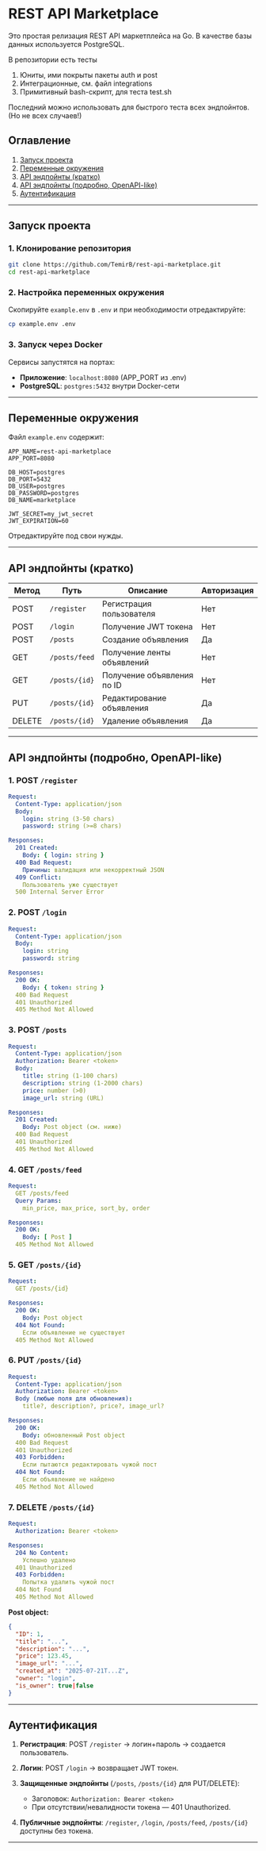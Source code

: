 # REST API Marketplace

Это простая релизация REST API маркетплейса на Go. В качестве базы данных используется PostgreSQL.

В репозитории есть тесты
1. Юниты, ими покрыты пакеты auth и post
2. Интеграционные, см. файл integrations
3. Примитивный bash-скрипт, для теста test.sh

Последний можно использовать для быстрого теста всех эндпойнтов. (Но не всех случаев!)

## Оглавление

1. [Запуск проекта](#запуск-проекта)
2. [Переменные окружения](#переменные-окружения)
3. [API эндпойнты (кратко)](#api-эндпойнты-кратко)
4. [API эндпойнты (подробно, OpenAPI-like)](#api-эндпойнты-подробно-openapi-like)
5. [Аутентификация](#аутентификация)

---

## Запуск проекта

### 1. Клонирование репозитория

```bash
git clone https://github.com/TemirB/rest-api-marketplace.git
cd rest-api-marketplace
```

### 2. Настройка переменных окружения

Скопируйте `example.env` в `.env` и при необходимости отредактируйте:

```bash
cp example.env .env
```

### 3. Запуск через Docker

Сервисы запустятся на портах:

* **Приложение**: `localhost:8080` (APP\_PORT из .env)
* **PostgreSQL**: `postgres:5432` внутри Docker-сети

---

## Переменные окружения

Файл `example.env` содержит:

```dotenv
APP_NAME=rest-api-marketplace
APP_PORT=8080

DB_HOST=postgres
DB_PORT=5432
DB_USER=postgres
DB_PASSWORD=postgres
DB_NAME=marketplace

JWT_SECRET=my_jwt_secret
JWT_EXPIRATION=60
```

Отредактируйте под свои нужды.

---

## API эндпойнты (кратко)

| Метод  | Путь          | Описание                         | Авторизация |
| ------ | ------------- | -------------------------------- | ----------- |
| POST   | `/register`   | Регистрация пользователя         | Нет         |
| POST   | `/login`      | Получение JWT токена             | Нет         |
| POST   | `/posts`      | Создание объявления              | Да          |
| GET    | `/posts/feed` | Получение ленты объявлений       | Нет         |
| GET    | `/posts/{id}` | Получение объявления по ID       | Нет         |
| PUT    | `/posts/{id}` | Редактирование объявления        | Да          |
| DELETE | `/posts/{id}` | Удаление объявления              | Да          |

---

## API эндпойнты (подробно, OpenAPI-like)

### 1. POST `/register`

```yaml
Request:
  Content-Type: application/json
  Body:
    login: string (3-50 chars)
    password: string (>=8 chars)

Responses:
  201 Created:
    Body: { login: string }
  400 Bad Request:
    Причины: валидация или некорректный JSON
  409 Conflict:
    Пользователь уже существует
  500 Internal Server Error
```

### 2. POST `/login`

```yaml
Request:
  Content-Type: application/json
  Body:
    login: string
    password: string

Responses:
  200 OK:
    Body: { token: string }
  400 Bad Request
  401 Unauthorized
  405 Method Not Allowed
```

### 3. POST `/posts`

```yaml
Request:
  Content-Type: application/json
  Authorization: Bearer <token>
  Body:
    title: string (1-100 chars)
    description: string (1-2000 chars)
    price: number (>0)
    image_url: string (URL)

Responses:
  201 Created:
    Body: Post object (см. ниже)
  400 Bad Request
  401 Unauthorized
  405 Method Not Allowed
```

### 4. GET `/posts/feed`

```yaml
Request:
  GET /posts/feed
  Query Params:
    min_price, max_price, sort_by, order

Responses:
  200 OK:
    Body: [ Post ]
  405 Method Not Allowed
```

### 5. GET `/posts/{id}`

```yaml
Request:
  GET /posts/{id}

Responses:
  200 OK:
    Body: Post object
  404 Not Found:
    Если объявление не существует
  405 Method Not Allowed
```

### 6. PUT `/posts/{id}`

```yaml
Request:
  Content-Type: application/json
  Authorization: Bearer <token>
  Body (любые поля для обновления):
    title?, description?, price?, image_url?

Responses:
  200 OK:
    Body: обновленный Post object
  400 Bad Request
  401 Unauthorized
  403 Forbidden:
    Если пытаются редактировать чужой пост
  404 Not Found:
    Если объявление не найдено
  405 Method Not Allowed
```

### 7. DELETE `/posts/{id}`

```yaml
Request:
  Authorization: Bearer <token>

Responses:
  204 No Content:
    Успешно удалено
  401 Unauthorized
  403 Forbidden:
    Попытка удалить чужой пост
  404 Not Found
  405 Method Not Allowed
```

**Post object:**

```json
{
  "ID": 1,
  "title": "...",
  "description": "...",
  "price": 123.45,
  "image_url": "...",
  "created_at": "2025-07-21T...Z",
  "owner": "login",
  "is_owner": true|false
}
```

---

## Аутентификация

1. **Регистрация**: POST `/register` → логин+пароль → создается пользователь.
2. **Логин**: POST `/login` → возвращает JWT токен.
3. **Защищенные эндпойнты** (`/posts`, `/posts/{id}` для PUT/DELETE):

   * Заголовок: `Authorization: Bearer <token>`
   * При отсутствии/невалидности токена — 401 Unauthorized.
4. **Публичные эндпойнты**: `/register`, `/login`, `/posts/feed`, `/posts/{id}` доступны без токена.

---
